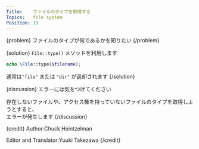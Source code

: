 ```yaml
---
Title:    ファイルのタイプを取得する
Topics:   file system
Position: 13
---
```


{problem}
ファイルのタイプが何であるかを知りたい
{/problem}

{solution}
`File::type()` メソッドを利用します

```php
echo \File::type($filename);
```

通常は`"file"` または `"dir"` が返却されます
{/solution}

{discussion}
エラーには気をつけてください

存在しないファイルや、アクセス権を持っていないファイルのタイプを取得しようとすると、  
エラーが発生します
{/discussion}

{credit}
Author:Chuck Heintzelman

Editor and Translator:Yuuki Takezawa
{/credit}
